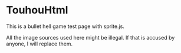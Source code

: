 TouhouHtml
==========

This is a bullet hell game test page with sprite.js.

All the image sources used here might be illegal. If that is accused by anyone, I will replace them.
